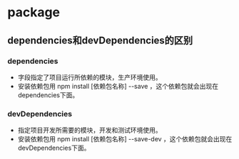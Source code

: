 # package

## dependencies和devDependencies的区别

### dependencies
- 字段指定了项目运行所依赖的模块，生产环境使用。
- 安装依赖包用 npm install [依赖包名称] --save ，这个依赖包就会出现在dependencies下面。

### devDependencies
- 指定项目开发所需要的模块，开发和测试环境使用。
- 安装依赖包用 npm install [依赖包名称] --save-dev ，这个依赖包就会出现在devDependencies下面。


